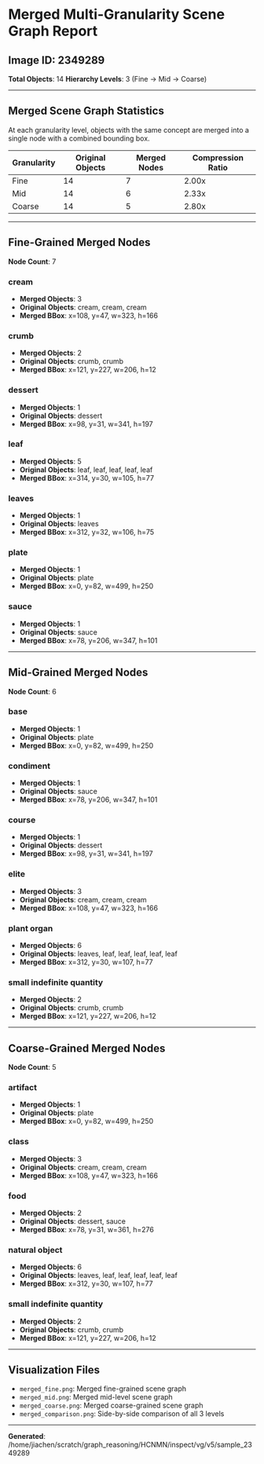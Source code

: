 # Merged Multi-Granularity Scene Graph Report

## Image ID: 2349289

**Total Objects**: 14
**Hierarchy Levels**: 3 (Fine → Mid → Coarse)

---

## Merged Scene Graph Statistics

At each granularity level, objects with the same concept are merged into a single node with a combined bounding box.

| Granularity | Original Objects | Merged Nodes | Compression Ratio |
|-------------|------------------|--------------|-------------------|
| Fine | 14 | 7 | 2.00x |
| Mid | 14 | 6 | 2.33x |
| Coarse | 14 | 5 | 2.80x |

---

## Fine-Grained Merged Nodes

**Node Count**: 7

### cream
- **Merged Objects**: 3
- **Original Objects**: cream, cream, cream
- **Merged BBox**: x=108, y=47, w=323, h=166

### crumb
- **Merged Objects**: 2
- **Original Objects**: crumb, crumb
- **Merged BBox**: x=121, y=227, w=206, h=12

### dessert
- **Merged Objects**: 1
- **Original Objects**: dessert
- **Merged BBox**: x=98, y=31, w=341, h=197

### leaf
- **Merged Objects**: 5
- **Original Objects**: leaf, leaf, leaf, leaf, leaf
- **Merged BBox**: x=314, y=30, w=105, h=77

### leaves
- **Merged Objects**: 1
- **Original Objects**: leaves
- **Merged BBox**: x=312, y=32, w=106, h=75

### plate
- **Merged Objects**: 1
- **Original Objects**: plate
- **Merged BBox**: x=0, y=82, w=499, h=250

### sauce
- **Merged Objects**: 1
- **Original Objects**: sauce
- **Merged BBox**: x=78, y=206, w=347, h=101

---

## Mid-Grained Merged Nodes

**Node Count**: 6

### base
- **Merged Objects**: 1
- **Original Objects**: plate
- **Merged BBox**: x=0, y=82, w=499, h=250

### condiment
- **Merged Objects**: 1
- **Original Objects**: sauce
- **Merged BBox**: x=78, y=206, w=347, h=101

### course
- **Merged Objects**: 1
- **Original Objects**: dessert
- **Merged BBox**: x=98, y=31, w=341, h=197

### elite
- **Merged Objects**: 3
- **Original Objects**: cream, cream, cream
- **Merged BBox**: x=108, y=47, w=323, h=166

### plant organ
- **Merged Objects**: 6
- **Original Objects**: leaves, leaf, leaf, leaf, leaf, leaf
- **Merged BBox**: x=312, y=30, w=107, h=77

### small indefinite quantity
- **Merged Objects**: 2
- **Original Objects**: crumb, crumb
- **Merged BBox**: x=121, y=227, w=206, h=12

---

## Coarse-Grained Merged Nodes

**Node Count**: 5

### artifact
- **Merged Objects**: 1
- **Original Objects**: plate
- **Merged BBox**: x=0, y=82, w=499, h=250

### class
- **Merged Objects**: 3
- **Original Objects**: cream, cream, cream
- **Merged BBox**: x=108, y=47, w=323, h=166

### food
- **Merged Objects**: 2
- **Original Objects**: dessert, sauce
- **Merged BBox**: x=78, y=31, w=361, h=276

### natural object
- **Merged Objects**: 6
- **Original Objects**: leaves, leaf, leaf, leaf, leaf, leaf
- **Merged BBox**: x=312, y=30, w=107, h=77

### small indefinite quantity
- **Merged Objects**: 2
- **Original Objects**: crumb, crumb
- **Merged BBox**: x=121, y=227, w=206, h=12

---

## Visualization Files

- `merged_fine.png`: Merged fine-grained scene graph
- `merged_mid.png`: Merged mid-level scene graph
- `merged_coarse.png`: Merged coarse-grained scene graph
- `merged_comparison.png`: Side-by-side comparison of all 3 levels

---

**Generated**: /home/jiachen/scratch/graph_reasoning/HCNMN/inspect/vg/v5/sample_2349289
